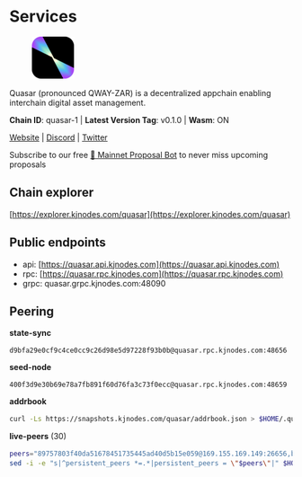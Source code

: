 # Services

<figure><img src="https://raw.githubusercontent.com/kj89/cosmos-images/main/logos/quasar.png" alt=""><figcaption></figcaption></figure>

Quasar (pronounced QWAY-ZAR) is a decentralized  appchain enabling interchain digital asset management.

**Chain ID**: quasar-1 | **Latest Version Tag**: v0.1.0 | **Wasm**: ON

[Website](https://www.quasar.fi) | [Discord](https://discord.gg/quasarfi) | [Twitter](https://twitter.com/QuasarFi)



Subscribe to our free [🤖 Mainnet Proposal Bot](https://t.me/kjnodes_proposal_bot) to never miss upcoming proposals


## Chain explorer
[https://explorer.kjnodes.com/quasar](https://explorer.kjnodes.com/quasar)

## Public endpoints

* api: [https://quasar.api.kjnodes.com](https://quasar.api.kjnodes.com)
* rpc: [https://quasar.rpc.kjnodes.com](https://quasar.rpc.kjnodes.com)
* grpc: quasar.grpc.kjnodes.com:48090

## Peering

**state-sync**

```text
d9bfa29e0cf9c4ce0cc9c26d98e5d97228f93b0b@quasar.rpc.kjnodes.com:48656
```

**seed-node**

```text
400f3d9e30b69e78a7fb891f60d76fa3c73f0ecc@quasar.rpc.kjnodes.com:48659
```

**addrbook**
```bash
curl -Ls https://snapshots.kjnodes.com/quasar/addrbook.json > $HOME/.quasarnode/config/addrbook.json
```

**live-peers** (30)
```bash
peers="89757803f40da51678451735445ad40d5b15e059@169.155.169.149:26656,b212d5740b2e11e54f56b072dc13b6134650cfb5@134.65.192.124:26656,771659b9205187f9094f894c65d29effa79fdd2c@18.156.191.84:26656,a286b35c9e9626cc7b780120ebe4afa883c059ce@144.76.40.53:18256,367d65ece0aafd9b46e15b9dd58fe319d7d29550@143.198.172.109:26656,10e73ac4ab3f9e1edd89e1aa342eb4d4f11120f0@135.181.128.114:18256,4399187c748f91d86932d3e530cd16c22c5f616a@199.231.163.42:26656,ff8bfc8a197e279810ccb21acdd987dfd6d3eb54@81.0.248.60:18256,d9bfa29e0cf9c4ce0cc9c26d98e5d97228f93b0b@65.109.88.38:48656,7e72f64aab40ddcb1a2cf3a8a5bbf99ee01fc6f0@65.108.9.164:10456,6128f51914659e0ee2c57970d84223404fe5e5ce@65.108.137.36:26656,8688b59432d98b6ded8bed01c3c29d4892ae6e4f@38.146.3.149:18256,1c4d42123dc63fba03bc28d2b5a837879e7de979@162.55.245.149:2040,2028d1984d4828fb5662225d12db1a8722b9bfab@135.181.215.62:4740,5a111b281852be31838ecf1202e59981e618355e@89.116.31.95:18256,6f9e244b6e225241c02b235f700c2b0788da982d@148.113.159.22:18256,66e0a7d2c2fc75a91627085d0ac5681a35dfd408@37.252.184.234:26656,201eb8fc1e84beb4bdce8ae5614c7abb41e32edb@65.109.160.91:18256,bcbc915effeb5e1f4e96670fd68d20a08ad4efa1@65.108.138.80:18256,d7ea38275af96271fd66194dad3951ef38b8ba7c@193.70.33.64:18256,d11f867df7e498de0835e2d1b5bc34334c7337d1@65.109.31.114:2490,298e0e1faf8a5da43514cc2908d2908658e732a0@38.146.3.148:18256,bccdc6cb3a0785bf3ee65d98c38bdd62bb843285@141.95.157.139:18256,f2e7f8af9e5f72bcde83a8bc0ca05aded6d51a5e@103.180.28.199:26656,982e80ee53fedcb54a19d5f0dba154a0c1aedc2a@3.34.113.161:26656,b5d43d295863db6675d07877878b2d7b47cb2ae5@157.90.36.48:26966,e726816f42831689eab9378d5d577f1d06d25716@176.9.188.21:26656,4a95d1523814b34c2469e62461d67b8ccef2ab02@34.27.99.121:26656,88cc4d314c9804a9478e900b6f18a83ea58a98c6@57.128.20.163:18256,c97640c7c53a32ff301c09b261bbccb35c286dba@65.109.50.30:26656"
sed -i -e "s|^persistent_peers *=.*|persistent_peers = \"$peers\"|" $HOME/.quasarnode/config/config.toml
```
